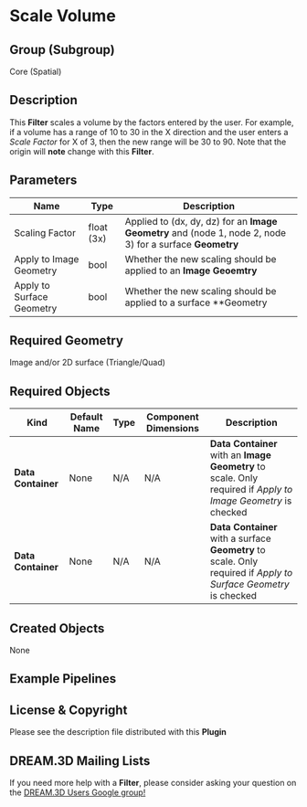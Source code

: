 Scale Volume 
=============

## Group (Subgroup) ##

Core (Spatial)

## Description ##

This **Filter** scales a volume by the factors entered by the user. For example, if a volume has a range of 10 to 30 in the X direction and the user enters a _Scale Factor_ for X of 3, then the new range will be 30 to 90. Note that the origin will **note** change with this **Filter**. 

## Parameters ##

| Name    | Type      |  Description |
|---------|-----------|--------|
| Scaling Factor | float (3x) | Applied to (dx, dy, dz) for an **Image Geometry** and (node 1, node 2, node 3) for a surface **Geometry** |
| Apply to Image Geometry | bool | Whether the new scaling should be applied to an **Image Geoemtry** |
| Apply to Surface Geometry | bool | Whether the new scaling should be applied to a surface **Geometry |

## Required Geometry ##

Image and/or 2D surface (Triangle/Quad)

## Required Objects ##

| Kind | Default Name | Type | Component Dimensions | Description |
|------|--------------|------|----------------------|-------------|
| **Data Container** | None | N/A | N/A | **Data Container** with an **Image Geometry** to scale. Only required if _Apply to Image Geometry_ is checked |
| **Data Container** | None | N/A | N/A | **Data Container** with a surface **Geometry** to scale. Only required if _Apply to Surface Geometry_ is checked |

## Created Objects ##

None

## Example Pipelines ##



## License & Copyright ##

Please see the description file distributed with this **Plugin**

## DREAM.3D Mailing Lists ##

If you need more help with a **Filter**, please consider asking your question on the [DREAM.3D Users Google group!](https://groups.google.com/forum/?hl=en#!forum/dream3d-users)


